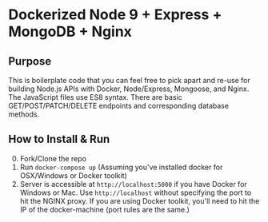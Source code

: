 # Dockerized Node 9 + Express + MongoDB + Nginx

## Purpose

This is boilerplate code that you can feel free to pick apart and re-use for building Node.js APIs with Docker, Node/Express, Mongoose, and Nginx. The JavaScript files use ES8 syntax.
There are basic GET/POST/PATCH/DELETE endpoints and corresponding database methods.

## How to Install & Run

0.  Fork/Clone the repo
1.  Run `docker-compose up` (Assuming you've installed docker for OSX/Windows or Docker toolkit)
1.  Server is accessible at `http://localhost:5000` if you have Docker for Windows or Mac. Use `http://localhost` without specifying the port to hit the NGINX proxy. If you are using Docker toolkit, you'll need to hit the IP of the docker-machine (port rules are the same.)
